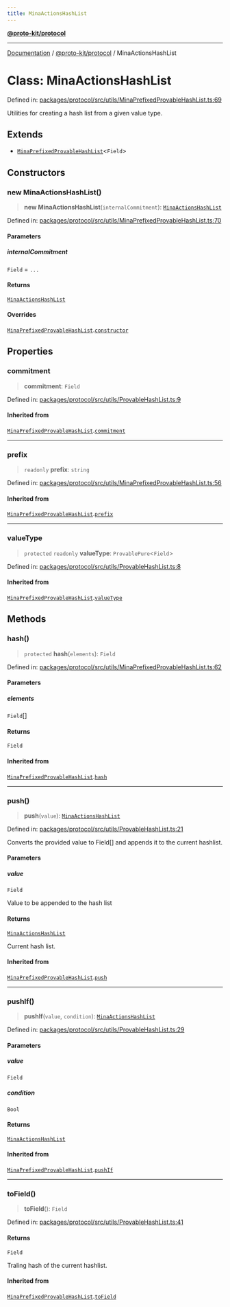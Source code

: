 ```yaml
---
title: MinaActionsHashList
---
```


[**@proto-kit/protocol**](../README.md)

***

[Documentation](../../../README.md) / [@proto-kit/protocol](../README.md) / MinaActionsHashList

# Class: MinaActionsHashList

Defined in: [packages/protocol/src/utils/MinaPrefixedProvableHashList.ts:69](https://github.com/proto-kit/framework/blob/28efa802e3737fc3b77339148b307ef7246f3ef1/packages/protocol/src/utils/MinaPrefixedProvableHashList.ts#L69)

Utilities for creating a hash list from a given value type.

## Extends

- [`MinaPrefixedProvableHashList`](MinaPrefixedProvableHashList.md)\<`Field`\>

## Constructors

### new MinaActionsHashList()

> **new MinaActionsHashList**(`internalCommitment`): [`MinaActionsHashList`](MinaActionsHashList.md)

Defined in: [packages/protocol/src/utils/MinaPrefixedProvableHashList.ts:70](https://github.com/proto-kit/framework/blob/28efa802e3737fc3b77339148b307ef7246f3ef1/packages/protocol/src/utils/MinaPrefixedProvableHashList.ts#L70)

#### Parameters

##### internalCommitment

`Field` = `...`

#### Returns

[`MinaActionsHashList`](MinaActionsHashList.md)

#### Overrides

[`MinaPrefixedProvableHashList`](MinaPrefixedProvableHashList.md).[`constructor`](MinaPrefixedProvableHashList.md#constructors)

## Properties

### commitment

> **commitment**: `Field`

Defined in: [packages/protocol/src/utils/ProvableHashList.ts:9](https://github.com/proto-kit/framework/blob/28efa802e3737fc3b77339148b307ef7246f3ef1/packages/protocol/src/utils/ProvableHashList.ts#L9)

#### Inherited from

[`MinaPrefixedProvableHashList`](MinaPrefixedProvableHashList.md).[`commitment`](MinaPrefixedProvableHashList.md#commitment)

***

### prefix

> `readonly` **prefix**: `string`

Defined in: [packages/protocol/src/utils/MinaPrefixedProvableHashList.ts:56](https://github.com/proto-kit/framework/blob/28efa802e3737fc3b77339148b307ef7246f3ef1/packages/protocol/src/utils/MinaPrefixedProvableHashList.ts#L56)

#### Inherited from

[`MinaPrefixedProvableHashList`](MinaPrefixedProvableHashList.md).[`prefix`](MinaPrefixedProvableHashList.md#prefix-1)

***

### valueType

> `protected` `readonly` **valueType**: `ProvablePure`\<`Field`\>

Defined in: [packages/protocol/src/utils/ProvableHashList.ts:8](https://github.com/proto-kit/framework/blob/28efa802e3737fc3b77339148b307ef7246f3ef1/packages/protocol/src/utils/ProvableHashList.ts#L8)

#### Inherited from

[`MinaPrefixedProvableHashList`](MinaPrefixedProvableHashList.md).[`valueType`](MinaPrefixedProvableHashList.md#valuetype-1)

## Methods

### hash()

> `protected` **hash**(`elements`): `Field`

Defined in: [packages/protocol/src/utils/MinaPrefixedProvableHashList.ts:62](https://github.com/proto-kit/framework/blob/28efa802e3737fc3b77339148b307ef7246f3ef1/packages/protocol/src/utils/MinaPrefixedProvableHashList.ts#L62)

#### Parameters

##### elements

`Field`[]

#### Returns

`Field`

#### Inherited from

[`MinaPrefixedProvableHashList`](MinaPrefixedProvableHashList.md).[`hash`](MinaPrefixedProvableHashList.md#hash)

***

### push()

> **push**(`value`): [`MinaActionsHashList`](MinaActionsHashList.md)

Defined in: [packages/protocol/src/utils/ProvableHashList.ts:21](https://github.com/proto-kit/framework/blob/28efa802e3737fc3b77339148b307ef7246f3ef1/packages/protocol/src/utils/ProvableHashList.ts#L21)

Converts the provided value to Field[] and appends it to
the current hashlist.

#### Parameters

##### value

`Field`

Value to be appended to the hash list

#### Returns

[`MinaActionsHashList`](MinaActionsHashList.md)

Current hash list.

#### Inherited from

[`MinaPrefixedProvableHashList`](MinaPrefixedProvableHashList.md).[`push`](MinaPrefixedProvableHashList.md#push)

***

### pushIf()

> **pushIf**(`value`, `condition`): [`MinaActionsHashList`](MinaActionsHashList.md)

Defined in: [packages/protocol/src/utils/ProvableHashList.ts:29](https://github.com/proto-kit/framework/blob/28efa802e3737fc3b77339148b307ef7246f3ef1/packages/protocol/src/utils/ProvableHashList.ts#L29)

#### Parameters

##### value

`Field`

##### condition

`Bool`

#### Returns

[`MinaActionsHashList`](MinaActionsHashList.md)

#### Inherited from

[`MinaPrefixedProvableHashList`](MinaPrefixedProvableHashList.md).[`pushIf`](MinaPrefixedProvableHashList.md#pushif)

***

### toField()

> **toField**(): `Field`

Defined in: [packages/protocol/src/utils/ProvableHashList.ts:41](https://github.com/proto-kit/framework/blob/28efa802e3737fc3b77339148b307ef7246f3ef1/packages/protocol/src/utils/ProvableHashList.ts#L41)

#### Returns

`Field`

Traling hash of the current hashlist.

#### Inherited from

[`MinaPrefixedProvableHashList`](MinaPrefixedProvableHashList.md).[`toField`](MinaPrefixedProvableHashList.md#tofield)
